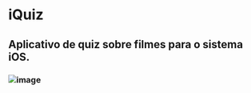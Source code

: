 # iQuiz
## Aplicativo de quiz sobre filmes para o sistema iOS.
### ![image](https://github.com/NatashaB-randao/iQuiz-/assets/79339286/226b3c1f-ad1e-4306-9aaa-3d7669c565b4)
